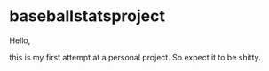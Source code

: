# baseballstatsproject
Hello,

this is my first attempt at a personal project. So expect it to be shitty.
